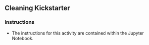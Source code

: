 ## Cleaning Kickstarter

### Instructions

  * The instructions for this activity are contained within the Jupyter Notebook.
